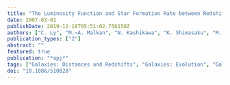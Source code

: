 ```yaml
---
title: "The Luminosity Function and Star Formation Rate between Redshifts of 0.07 and 1.47 for Narrowband Emitters in the Subaru Deep Field"
date: 2007-03-01
publishDate: 2019-12-18T05:51:02.756150Z
authors: ["C. Ly", "M.~A. Malkan", "N. Kashikawa", "K. Shimasaku", "M. Doi", "T. Nagao", "M. Iye", "T. Kodama", "T. Morokuma", "K. Motohara"]
publication_types: ["2"]
abstract: ""
featured: true
publication: "*apj*"
tags: ["Galaxies: Distances and Redshifts", "Galaxies: Evolution", "Galaxies: Luminosity Function", "Mass Function", "Galaxies: Photometry"]
doi: "10.1086/510828"
---
```


